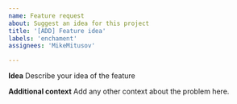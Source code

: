 ```yaml
---
name: Feature request
about: Suggest an idea for this project
title: '[ADD] Feature idea'
labels: 'enchament'
assignees: 'MikeMitusov'

---
```


**Idea**
Describe your idea of the feature

**Additional context**
Add any other context about the problem here.
